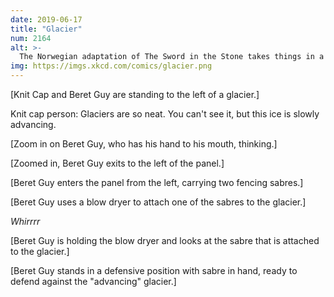 ```yaml
---
date: 2019-06-17
title: "Glacier"
num: 2164
alt: >-
  The Norwegian adaptation of The Sword in the Stone takes things in a weird direction.
img: https://imgs.xkcd.com/comics/glacier.png
---
```

[Knit Cap and Beret Guy are standing to the left of a glacier.]

Knit cap person: Glaciers are so neat. You can't see it, but this ice is slowly advancing.

[Zoom in on Beret Guy, who has his hand to his mouth, thinking.]

[Zoomed in, Beret Guy exits to the left of the panel.]

[Beret Guy enters the panel from the left, carrying two fencing sabres.]

[Beret Guy uses a blow dryer to attach one of the sabres to the glacier.]

*Whirrrr*

[Beret Guy is holding the blow dryer and looks at the sabre that is attached to the glacier.]

[Beret Guy stands in a defensive position with sabre in hand, ready to defend against the "advancing" glacier.]